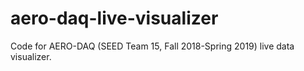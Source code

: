 # aero-daq-live-visualizer
Code for AERO-DAQ (SEED Team 15, Fall 2018-Spring 2019) live data visualizer.
